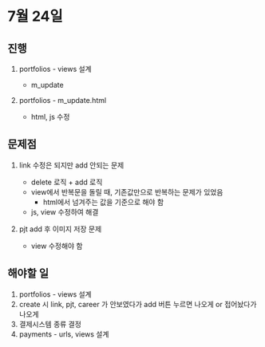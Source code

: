# 7월 24일

## 진행

1. portfolios - views 설계
    - m_update

2. portfolios - m_update.html
    - html, js 수정

## 문제점

1. link 수정은 되지만 add 안되는 문제
    - delete 로직 + add 로직
    - view에서 반복문을 돌릴 때, 기존값만으로 반복하는 문제가 있었음
        - html에서 넘겨주는 값을 기준으로 해야 함
    - js, view 수정하여 해결

2. pjt add 후 이미지 저장 문제
    - view 수정해야 함

## 해야할 일

1. portfolios - views 설계
2. create 시 link, pjt, career 가 안보였다가 add 버튼 누르면 나오게 or 접어놨다가 나오게
3. 결제시스템 종류 결정
4. payments - urls, views 설계